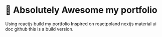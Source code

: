 # 🚀 Absolutely Awesome my portfolio

Using reactjs build my portfolio
Inspired on reactpoland nextjs material ui doc github
this is a build version.